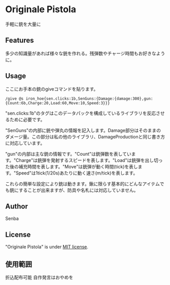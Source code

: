 # Originale Pistola
手軽に銃を大量に

## Features
多少の知識量があれば様々な銃を作れる。残弾数やチャージ時間もお好きなように。


## Usage
ここにお手本の銃のgiveコマンドを貼ります。

``/give @s iron_hoe{sen.clicks:1b,SenGuns:{Damage:{damage:300},gun:{Count:6b,Charge:20,Load:60,Move:10,Speed:3}}}``

"sen.clicks:1b"のタグはこのデータパックを構成しているライブラリを反応させるために必要です。

"SenGuns"の内部に銃や弾丸の情報を記入します。Damage部分はそのままのダメージ量。この部分は私の他のライブラリ、DamageProductionと同じ書き方に対応しています。

"gun"の内部は主な銃の情報です。"Count"は銃弾数を表しています。"Charge"は銃弾を発射するスピードを表します。"Load"は銃弾を出し切った後の補充時間を表します。"Move"は銃弾が動く時間(tick)を表します。"Speed"は1tick(1/20s)あたりに動く速さ(m/tick)を表します。

これらの簡単な設定により銃は動きます。鍬に限らす基本的にどんなアイテムでも銃にすることが出来ますが、防具や名札には対応していません。


## Author
 Senba

## License
"Originale Pistola" is under [MIT license](https://en.wikipedia.org/wiki/MIT_License).

## 使用範囲
折込配布可能
自作発言はおやめを
